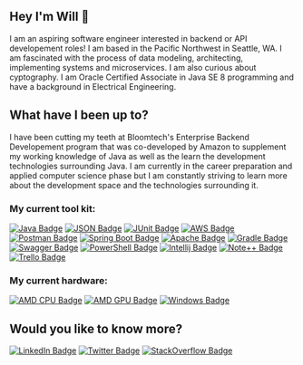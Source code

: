 ## Hey I'm Will 👋
I am an aspiring software engineer interested in backend or API developement roles! I am based in the Pacific Northwest in Seattle, WA. I am fascinated with the process of data modeling, architecting, implementing systems and microservices. I am also curious about cyptography. I am Oracle Certified Associate in Java SE 8 programming and have a background in Electrical Engineering. 

## What have I been up to? 
I have been cutting my teeth at Bloomtech's Enterprise Backend Developement program that was co-developed by Amazon to supplement my working knowledge of Java as well as the learn the development technologies surrounding Java. I am currently in the career preparation and applied computer science phase but I am constantly striving to learn more about the development space and the technologies surrounding it.

### My current tool kit:

[![Java Badge](https://img.shields.io/badge/Java-ED8B00?style=for-the-badge&logo=java&logoColor=white)](#)
[![JSON Badge](https://img.shields.io/badge/json-5E5C5C?style=for-the-badge&logo=json&logoColor=white)](#)
[![JUnit Badge](https://img.shields.io/badge/Junit5-25A162?style=for-the-badge&logo=junit5&logoColor=white)](#)
[![AWS Badge](https://img.shields.io/badge/Amazon_AWS-FF9900?style=for-the-badge&logo=amazonaws&logoColor=white)](#)
[![Postman Badge](https://img.shields.io/badge/Postman-FF6C37?style=for-the-badge&logo=Postman&logoColor=white)](#)
[![Spring Boot Badge](https://img.shields.io/badge/Spring_Boot-F2F4F9?style=for-the-badge&logo=spring-boot)](#)
[![Apache Badge](https://img.shields.io/badge/Apache-D22128?style=for-the-badge&logo=Apache&logoColor=white)](#)
[![Gradle Badge](https://img.shields.io/badge/gradle-02303A?style=for-the-badge&logo=gradle&logoColor=white)](#)
[![Swagger Badge](https://img.shields.io/badge/Swagger-85EA2D?style=for-the-badge&logo=Swagger&logoColor=white)](#)
[![PowerShell Badge](https://img.shields.io/badge/powershell-5391FE?style=for-the-badge&logo=powershell&logoColor=white)](#)
[![Intellij Badge](https://img.shields.io/badge/IntelliJ_IDEA-000000.svg?style=for-the-badge&logo=intellij-idea&logoColor=white)](#)
[![Note++ Badge](https://img.shields.io/badge/Notepad++-90E59A.svg?style=for-the-badge&logo=notepad%2B%2B&logoColor=black)](#)
[![Trello Badge](https://img.shields.io/badge/Trello-0052CC?style=for-the-badge&logo=trello&logoColor=white)](#)

### My current hardware:

[![AMD CPU Badge](https://img.shields.io/badge/AMD%20Ryzen_7_3700X-ED1C24?style=for-the-badge&logo=amd&logoColor=white)](#)
[![AMD GPU Badge](https://img.shields.io/badge/AMD%20Radeon_RX_5700_XT-ED1C24?style=for-the-badge&logo=amd&logoColor=white)](#)
[![Windows Badge](https://img.shields.io/badge/Windows-0078D6?style=for-the-badge&logo=windows&logoColor=white)](#)

## Would you like to know more? 
[![LinkedIn Badge](https://img.shields.io/badge/LinkedIn-0077B5?style=for-the-badge&logo=linkedin&logoColor=white)](https://www.linkedin.com/in/williamkim76) 
[![Twitter Badge](https://img.shields.io/badge/Twitter-1DA1F2?style=for-the-badge&logo=twitter&logoColor=white)](https://twitter.com/wilk_im)
[![StackOverflow Badge](https://img.shields.io/badge/Stack_Overflow-FE7A16?style=for-the-badge&logo=stack-overflow&logoColor=white)](https://stackoverflow.com/users/19312101/willkim76)

<!-- <img align="left" src="https://user-images.githubusercontent.com/92899817/144738213-88067883-f6b6-4a8a-909a-03df3936c722.png">
<div> 
 "The only true wisdom is knowing you know nothing." - Socrates
</div><br> -->
